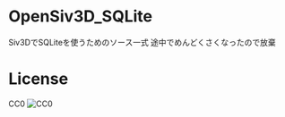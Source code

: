 # OpenSiv3D_SQLite
Siv3DでSQLiteを使うためのソース一式
途中でめんどくさくなったので放棄

# License
CC0 ![CC0](https://licensebuttons.net/l/zero/1.0/88x31.png)
